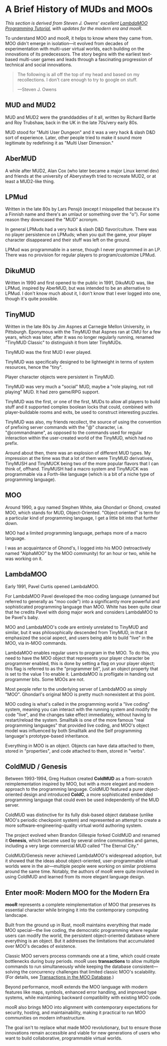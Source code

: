 # A Brief History of MUDs and MOOs

_This section is derived from Steven J. Owens' excellent [LambdaMOO Programming Tutorial](https://github.com/sevenecks/lambda-moo-programming/blob/master/tutorials/lambda-moo-steven-owens-guide.md), with updates for the modern era and mooR._

To understand MOO and mooR, it helps to know where they came from. MOO didn't emerge in isolation—it evolved from decades of experimentation with multi-user virtual worlds, each building on the innovations of its predecessors. The story begins with the earliest text-based multi-user games and leads through a fascinating progression of technical and social innovations.

> The following is all off the top of my head and based on my recollections. I don't care enough to try to google on stuff.
> 
> —Steven J. Owens

## MUD and MUD2

MUD and MUD2 were the granddaddies of it all, written by Richard Bartle and Roy Trubshaw, back in the UK in the late 70s/very early 80s.

MUD stood for "Multi User Dungeon" and it was a very hack & slash D&D sort of experience. Later, other people tried to make it sound more legitimate by redefining it as "Multi User Dimension."

## AberMUD

A while after MUD2, Alan Cox (who later became a major Linux kernel dev) and friends at the university of Aberystwyth tried to recreate MUD2, or at least a MUD2-like thing.

## LPMud

Written in the late 80s by Lars Pensjö (except I misspelled that because it's a Finnish name and there's an umlaut or something over the "o"). For some reason they downcased the "MUD" acronym.

In general LPMuds had a very hack & slash D&D flavor/culture. There was no player persistence on LPMuds; when you quit the game, your player character disappeared and their stuff was left on the ground.

LPMud was programmable in a sense, though I never programmed in an LP. There was no provision for regular players to program/customize LPMud.

## DikuMUD

Written in 1990 and first opened to the public in 1991, DikuMUD was, like LPMud, inspired by AberMUD, but was intended to be an alternative to LPMud. I don't know much about it, I don't know that I ever logged into one, though it's quite possible.

## TinyMUD

Written in the late 80s by Jim Aspnes at Carnegie Mellon University, in Pittsburgh. Eponymous with the TinyMUD that Aspnes ran at CMU for a few years, which was later, after it was no longer regularly running, renamed "TinyMUD Classic" to distinguish it from later TinyMUDs.

TinyMUD was the first MUD I ever played.

TinyMUD was specifically designed to be lightweight in terms of system resources, hence the "tiny".

Player character objects were persistent in TinyMUD.

TinyMUD was very much a "social" MUD, maybe a "role playing, not roll playing" MUD. It had zero game/RPG support.

TinyMUD was the first, or one of the first, MUDs to allow all players to build stuff and it supported complex boolean locks that could, combined with player-buildable rooms and exits, be used to construct interesting puzzles.

TinyMUD was also, my friends recollect, the source of using the convention of prefixing server commands with the "@" character, i.e. "@commandname", as opposed to the commands used for regular interaction within the user-created world of the TinyMUD, which had no prefix.

Around about then, there was an explosion of different MUD types. My impression at the time was that a lot of them were TinyMUD derivatives, TinyMUSH and TinyMUCK being two of the more popular flavors that I can think of, offhand. TinyMUSH had a macro system and TinyMUCK was programmable via a Forth-like language (which is a bit of a niche type of programming language).

## MOO

Around 1990, a guy named Stephen White, aka Ghondarl or Ghond, created MOO, which stands for MUD, Object-Oriented. "Object oriented" is term for a particular kind of programming language, I get a little bit into that further down.

MOO had a limited programming language, perhaps more of a macro language.

I was an acquaintance of Ghond's, I logged into his MOO (retroactively named "AlphaMOO" by the MOO community) for an hour or two, while he was working on it.

## LambdaMOO

Early 1991, Pavel Curtis opened LambdaMOO.

For LambdaMOO Pavel developed the moo coding language (unnamed but referred to generally as "moo code") into a significantly more powerful and sophisticated programming language than MOO. White has been quite clear that he credits Pavel with doing major work and considers LambdaMOO to be Pavel's baby.

MOO and LambdaMOO's code are entirely unrelated to TinyMUD and similar, but it was philosophically descended from TinyMUD, in that it emphasized the social aspect, and users being able to build "live" in the MOO, via in-MOO commands.

LambdaMOO enables regular users to program in the MOO. To do this, you need to have the MOO object that represents your player character be programmer enabled, this is done by setting a flag on your player object; this flag is referred to as the "programmer bit", just an object property that is set to the value 1 to enable it. LambdaMOO is profligate in handing out programmer bits. Some MOOs are not.

Most people refer to the underlying server of LambdaMOO as simply "MOO". Ghondarl's original MOO is pretty much nonexistent at this point.

MOO coding is what's called in the programming world a "live coding" system, meaning you can interact with the running system and modify the code "live", and the changes take effect immediately, without having to restart/reload the system. Smalltalk is one of the more famous "real programming languages" that provided live coding, and MOO's object model was influenced by both Smalltalk and the Self programming language's prototype-based inheritance.

Everything in MOO is an object. Objects can have data attached to them, stored in "properties", and code attached to them, stored in "verbs".

## ColdMUD / Genesis

Between 1993-1994, Greg Hudson created **ColdMUD** as a from-scratch reimplementation inspired by MOO, but with a more elegant and modern approach to the programming language. ColdMUD featured a purer object-oriented design and introduced **ColdC**, a more sophisticated embedded programming language that could even be used independently of the MUD server.

ColdMUD was distinctive for its fully disk-based object database (unlike MOO's periodic checkpoint system) and represented an attempt to create a more software-engineering-quality virtual world authoring system.

The project evolved when Brandon Gillespie forked ColdMUD and renamed it **Genesis**, which became used by several online communities and games, including a very large commercial MUD called "The Eternal City."

ColdMUD/Genesis never achieved LambdaMOO's widespread adoption, but it showed that the ideas about object-oriented, user-programmable virtual worlds were in the air—multiple people were working on similar problems around the same time. Notably, the authors of mooR were quite involved in using ColdMUD and learned from its more elegant language design.

## Enter mooR: Modern MOO for the Modern Era

**mooR** represents a complete reimplementation of MOO that preserves its essential character while bringing it into the contemporary computing landscape.

Built from the ground up in Rust, mooR maintains everything that made MOO special—the live coding, the democratic programming where regular users can modify the world, the persistent object-oriented database where everything is an object. But it addresses the limitations that accumulated over MOO's decades of existence.

Classic MOO servers process commands one at a time, which could create bottlenecks during busy periods. mooR uses **transactions** to allow multiple commands to run simultaneously while keeping the database consistent—solving the concurrency challenges that limited classic MOO's scalability. (For details, see [Transactions in the MOO Database](the-database/transactions.md).)

Beyond performance, mooR extends the MOO language with modern features like maps, symbols, enhanced error handling, and improved type systems, while maintaining backward compatibility with existing MOO code.

mooR also brings MOO into alignment with contemporary expectations for security, hosting, and maintainability, making it practical to run MOO communities on modern infrastructure.

The goal isn't to replace what made MOO revolutionary, but to ensure those innovations remain accessible and viable for new generations of users who want to build collaborative, programmable virtual worlds.